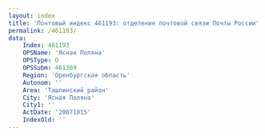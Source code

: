 ```yaml
---
layout: index
title: 'Почтовый индекс 461193: отделение почтовой связи Почты России'
permalink: /461193/
data:
    Index: 461193
    OPSName: 'Ясная Поляна'
    OPSType: О
    OPSSubm: 461369
    Region: 'Оренбургская область'
    Autonom: ''
    Area: 'Ташлинский район'
    City: 'Ясная Поляна'
    City1: ''
    ActDate: '20071015'
    IndexOld: ''
---
```

